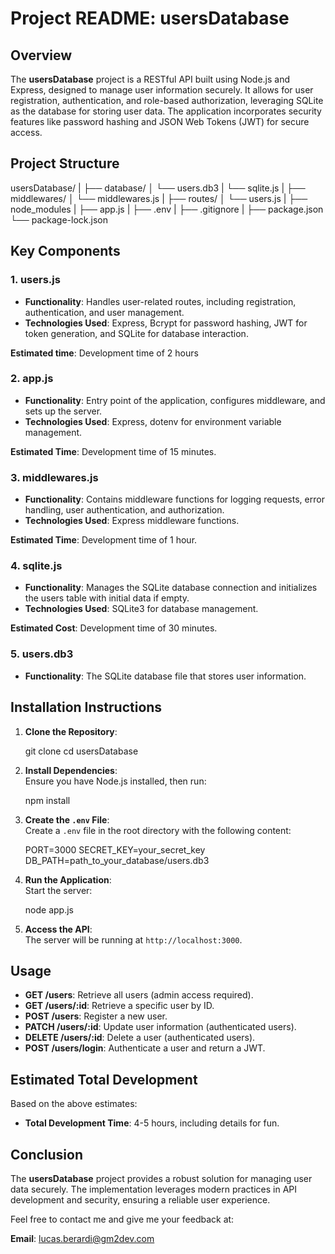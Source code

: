 # Project README: usersDatabase

## Overview

The **usersDatabase** project is a RESTful API built using Node.js and Express, designed to manage user information securely. It allows for user registration, authentication, and role-based authorization, leveraging SQLite as the database for storing user data. The application incorporates security features like password hashing and JSON Web Tokens (JWT) for secure access.

## Project Structure

usersDatabase/
|
├── database/
│ └── users.db3
| └── sqlite.js
|
├── middlewares/
│ └── middlewares.js
|
├── routes/
│ └── users.js
|
├── node_modules
|
├── app.js
|
├── .env
|
├── .gitignore
|
├── package.json
└── package-lock.json

## Key Components

### 1. **users.js**

- **Functionality**: Handles user-related routes, including registration, authentication, and user management.
- **Technologies Used**: Express, Bcrypt for password hashing, JWT for token generation, and SQLite for database interaction.

**Estimated time**: Development time of 2 hours

### 2. **app.js**

- **Functionality**: Entry point of the application, configures middleware, and sets up the server.
- **Technologies Used**: Express, dotenv for environment variable management.

**Estimated Time**: Development time of 15 minutes.

### 3. **middlewares.js**

- **Functionality**: Contains middleware functions for logging requests, error handling, user authentication, and authorization.
- **Technologies Used**: Express middleware functions.

**Estimated Time**: Development time of 1 hour.

### 4. **sqlite.js**

- **Functionality**: Manages the SQLite database connection and initializes the users table with initial data if empty.
- **Technologies Used**: SQLite3 for database management.

**Estimated Cost**: Development time of 30 minutes.

### 5. **users.db3**

- **Functionality**: The SQLite database file that stores user information.

## Installation Instructions

1. **Clone the Repository**:

   git clone <repository-url>
   cd usersDatabase

2. **Install Dependencies**:  
   Ensure you have Node.js installed, then run:

   npm install

3. **Create the `.env` File**:  
   Create a `.env` file in the root directory with the following content:

   PORT=3000
   SECRET_KEY=your_secret_key
   DB_PATH=path_to_your_database/users.db3

4. **Run the Application**:  
   Start the server:

   node app.js

5. **Access the API**:  
   The server will be running at `http://localhost:3000`.

## Usage

- **GET /users**: Retrieve all users (admin access required).
- **GET /users/:id**: Retrieve a specific user by ID.
- **POST /users**: Register a new user.
- **PATCH /users/:id**: Update user information (authenticated users).
- **DELETE /users/:id**: Delete a user (authenticated users).
- **POST /users/login**: Authenticate a user and return a JWT.

## Estimated Total Development

Based on the above estimates:

- **Total Development Time**: 4-5 hours, including details for fun.

## Conclusion

The **usersDatabase** project provides a robust solution for managing user data securely. The implementation leverages modern practices in API development and security, ensuring a reliable user experience.

Feel free to contact me and give me your feedback at: 

**Email**: lucas.berardi@gm2dev.com
